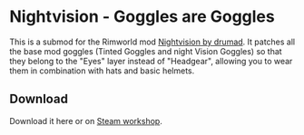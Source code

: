 # Nightvision - Goggles are Goggles

This is a submod for the Rimworld mod [Nightvision by drumad](https://steamcommunity.com/sharedfiles/filedetails/?id=1464989530).
It patches all the base mod goggles (Tinted Goggles and night Vision Goggles) so that they belong to the "Eyes" layer instead of "Headgear", allowing you to wear them in combination with hats and basic helmets.

## Download

Download it here or on [Steam workshop](https://steamcommunity.com/sharedfiles/filedetails/?id=2729258885).
